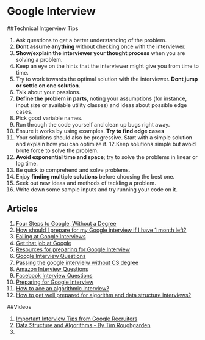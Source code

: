 # Google Interview 

##Technical Intgerview Tips
1. Ask questions to get a better understanding of the problem.
2. __Dont assume anything__ without checking once with the interviewer. 
3. __Show/explain the interviewer your thought process__ when you are solving a problem.
4. Keep an eye on the hints that the interviewer might give you from time to time. 
5. Try to work towards the optimal solution with the interviewer. __Dont jump or settle on one solution__. 
6. Talk about your passions.
7. __Define the problem in parts__, noting your assumptions (for instance, input size or available utility classes) and ideas about possible edge cases. 
8. Pick good variable names.
9. Run through the code yourself and clean up bugs right away.
10. Ensure it works by using examples. __Try to find edge cases__
11. Your solutions should also be progressive. Start with a simple solution and explain how you can optimize it.
12.Keep solutions simple but avoid brute force to solve the problem. 
13. __Avoid exponential time and space__; try to solve the problems in linear or log time.
14. Be quick to comprehend and solve problems.
15. Enjoy __finding multiple solutions__ before choosing the best one.
16. Seek out new ideas and methods of tackling a problem.
17. Write down some sample inputs and try running your code on it. 

## Articles
1. [Four Steps to Google, Without a Degree](https://medium.com/always-be-coding/four-steps-to-google-without-a-degree-8f381aa6bd5e#.c8lnfby8i)
2. [How should I prepare for my Google interview if I have 1 month left?](https://www.quora.com/How-should-I-prepare-for-my-Google-interview-if-I-have-1-month-left)
3. [Failing at Google Interviews](http://alexbowe.com/failing-at-google-interviews/)
4. [Get that job at Google](http://steve-yegge.blogspot.co.uk/2008/03/get-that-job-at-google.html)
5. [Resources for preparing for Google Interview](http://itsallonesandzeroes.blogspot.de/2013/07/prepping-for-google-interview.html)
6. [Google Interview Questions](https://www.interviewcake.com/google-interview-questions)
7. [Passing the google intervieiw without CS degree](http://blog.teamtreehouse.com/passing-google-interview-without-computer-science-degree)
8. [Amazon Interview Questions](https://www.interviewcake.com/amazon-interview-questions)
9. [Facebook Interview Questions](https://www.interviewcake.com/facebook-interview-questions)
10. [Preparing for Google Interview](http://grouplens.org/blog/preparing-for-a-google-technical-interview/)
11. [How to ace an algorithmic interview?](https://www.palantir.com/2011/09/how-to-ace-an-algorithms-interview/)
12. [How to get well prepared for algorithm and data structure interviews? ](https://www.quora.com/How-can-one-be-well-prepared-to-answer-data-structure-algorithm-questions-in-interviews)

##Videos
1. [Important Interview Tips from Google Recruiters ](https://www.youtube.com/watch?v=qc1owf2-220&list=PL5BFE1F0C739D5C24&index=2)
2. [Data Structure and Algorithms - By Tim Roughgarden](https://www.youtube.com/watch?v=6NKi7eCabzo&index=1&list=PLLH73N9cB21W1TZ6zz1dLkyIm50HylGyg)
3. 



